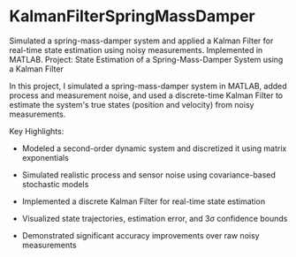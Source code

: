 # KalmanFilterSpringMassDamper
Simulated a spring-mass-damper system and applied a Kalman Filter for real-time state estimation using noisy measurements. Implemented in MATLAB.
Project: State Estimation of a Spring-Mass-Damper System using a Kalman Filter

In this project, I simulated a spring-mass-damper system in MATLAB, added process and measurement noise, and used a discrete-time Kalman Filter to estimate the system's true states (position and velocity) from noisy measurements.

Key Highlights:

- Modeled a second-order dynamic system and discretized it using matrix exponentials

- Simulated realistic process and sensor noise using covariance-based stochastic models

- Implemented a discrete Kalman Filter for real-time state estimation

- Visualized state trajectories, estimation error, and 3σ confidence bounds

- Demonstrated significant accuracy improvements over raw noisy measurements
